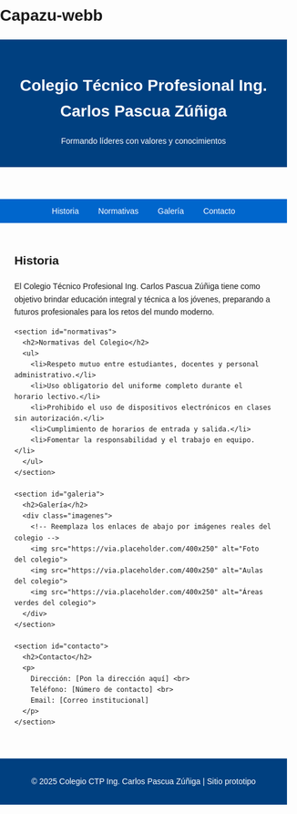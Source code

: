 # Capazu-webb
<!DOCTYPE html>
<html lang="es">
<head>
  <meta charset="UTF-8">
  <meta name="viewport" content="width=device-width, initial-scale=1.0">
  <title>Colegio CTP Ing. Carlos Pascua Zúñiga</title>
  <style>
    body {
      font-family: Arial, sans-serif;
      margin: 0;
      padding: 0;
      line-height: 1.6;
    }
    header {
      background: #004080;
      color: white;
      padding: 20px;
      text-align: center;
    }
    nav {
      background: #0066cc;
      padding: 10px;
      text-align: center;
    }
    nav a {
      color: white;
      margin: 0 15px;
      text-decoration: none;
    }
    nav a:hover {
      text-decoration: underline;
    }
    .container {
      width: 90%;
      max-width: 1000px;
      margin: auto;
      padding: 20px;
    }
    .imagenes {
      display: grid;
      grid-template-columns: repeat(auto-fit, minmax(250px, 1fr));
      gap: 15px;
    }
    .imagenes img {
      width: 100%;
      border-radius: 10px;
      box-shadow: 0px 2px 6px rgba(0,0,0,0.2);
    }
    footer {
      background: #004080;
      color: white;
      text-align: center;
      padding: 15px;
      margin-top: 20px;
    }
  </style>
</head>
<body>
  <header>
    <h1>Colegio Técnico Profesional Ing. Carlos Pascua Zúñiga</h1>
    <p>Formando líderes con valores y conocimientos</p>
  </header>

  <nav>
    <a href="#historia">Historia</a>
    <a href="#normativas">Normativas</a>
    <a href="#galeria">Galería</a>
    <a href="#contacto">Contacto</a>
  </nav>

  <div class="container">
    <section id="historia">
      <h2>Historia</h2>
      <p>
        El Colegio Técnico Profesional Ing. Carlos Pascua Zúñiga tiene como objetivo 
        brindar educación integral y técnica a los jóvenes, preparando a futuros 
        profesionales para los retos del mundo moderno.
      </p>
    </section>

    <section id="normativas">
      <h2>Normativas del Colegio</h2>
      <ul>
        <li>Respeto mutuo entre estudiantes, docentes y personal administrativo.</li>
        <li>Uso obligatorio del uniforme completo durante el horario lectivo.</li>
        <li>Prohibido el uso de dispositivos electrónicos en clases sin autorización.</li>
        <li>Cumplimiento de horarios de entrada y salida.</li>
        <li>Fomentar la responsabilidad y el trabajo en equipo.</li>
      </ul>
    </section>

    <section id="galeria">
      <h2>Galería</h2>
      <div class="imagenes">
        <!-- Reemplaza los enlaces de abajo por imágenes reales del colegio -->
        <img src="https://via.placeholder.com/400x250" alt="Foto del colegio">
        <img src="https://via.placeholder.com/400x250" alt="Aulas del colegio">
        <img src="https://via.placeholder.com/400x250" alt="Áreas verdes del colegio">
      </div>
    </section>

    <section id="contacto">
      <h2>Contacto</h2>
      <p>
        Dirección: [Pon la dirección aquí] <br>
        Teléfono: [Número de contacto] <br>
        Email: [Correo institucional]
      </p>
    </section>
  </div>

  <footer>
    <p>&copy; 2025 Colegio CTP Ing. Carlos Pascua Zúñiga | Sitio prototipo</p>
  </footer>
</body>
</html>
